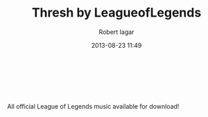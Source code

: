 ﻿---
layout: post
title: Thresh by LeagueofLegends
date: 2013-08-23 11:49
author: "Robert Iagar"
comments: true
tags: [IFTTT, SoundCloud]
---
<div><br /><br /><br /><br />All official League of Legends music available for download!</div>
